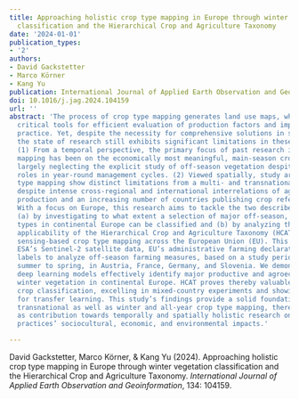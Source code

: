 ```yaml
---
title: Approaching holistic crop type mapping in Europe through winter vegetation
  classification and the Hierarchical Crop and Agriculture Taxonomy
date: '2024-01-01'
publication_types:
- '2'
authors:
- David Gackstetter
- Marco Körner
- Kang Yu
publication: International Journal of Applied Earth Observation and Geoinformation
doi: 10.1016/j.jag.2024.104159
url: ''
abstract: 'The process of crop type mapping generates land use maps, which serve as
  critical tools for efficient evaluation of production factors and impacts of agricultural
  practice. Yet, despite the necessity for comprehensive solutions in space and time,
  the state of research still exhibits significant limitations in these two dimensions:
  (1) From a temporal perspective, the primary focus of past research in crop type
  mapping has been on the economically most meaningful, main-season crops, thereby
  largely neglecting the explicit study of off-season vegetation despite its pivotal
  roles in year-round management cycles. (2) Viewed spatially, study areas in crop
  type mapping show distinct limitations from a multi- and transnational standpoint,
  despite intense cross-regional and international interrelations of agricultural
  production and an increasing number of countries publishing crop reference data.
  With a focus on Europe, this research aims to tackle the two described shortcomings
  (a) by investigating to what extent a selection of major off-season, winter vegetation
  types in continental Europe can be classified and (b) by analyzing the transnational
  applicability of the Hierarchical Crop and Agriculture Taxonomy (HCAT) for remote
  sensing-based crop type mapping across the European Union (EU). This study uses
  ESA’s Sentinel-2 satellite data, EU’s administrative farming declarations, and HCAT
  labels to analyze off-season farming measures, based on a study period from late
  summer to spring, in Austria, France, Germany, and Slovenia. We demonstrate that
  deep learning models effectively identify major productive and agroecogically significant
  winter vegetation in continental Europe. HCAT proves thereby valuable for transnational
  crop classification, excelling in mixed-country experiments and showing potential
  for transfer learning. This study’s findings provide a solid foundation for advancing
  transnational as well as winter and all-year crop type mapping, thereby serving
  as contribution towards temporally and spatially holistic research on agricultural
  practices’ sociocultural, economic, and environmental impacts.'

---
```


David Gackstetter, Marco Körner, & Kang Yu (2024). Approaching holistic crop type mapping in Europe through winter vegetation classification and the Hierarchical Crop and Agriculture Taxonomy. *International Journal of Applied Earth Observation and Geoinformation*, 134: 104159.
